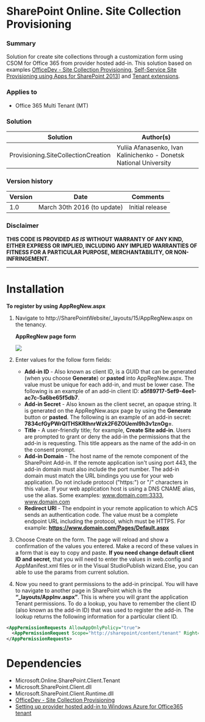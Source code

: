 # SharePoint Online. Site Collection Provisioning

### Summary ###
Solution for create site collections through a customization form using CSOM for Office 365 from provider hosted add-in. This solution based on examples [OfficeDev - Site Collection Provisioning](http://github.com/OfficeDev/PnP/blob/master/Samples/Provisioning.SiteCollectionCreation), [Self-Service Site Provisioning using Apps for SharePoint 2013](http://blogs.msdn.microsoft.com/richard_dizeregas_blog/2013/04/04/self-service-site-provisioning-using-apps-for-sharepoint-2013/)] and [Tenant extensions](https://github.com/OfficeDev/PnP-Sites-Core/tree/master/Core/OfficeDevPnP.Core/AppModelExtensions).

### Applies to ###
-  Office 365 Multi Tenant (MT)

### Solution ###
Solution | Author(s)
---------|----------
Provisioning.SiteCollectionCreation | Yuliia Afanasenko, Ivan Kalinichenko - Donetsk National University
 
### Version history ###
Version  | Date | Comments
---------| -----| --------
1.0  | March 30th 2016 (to update) | Initial release

### Disclaimer ###
**THIS CODE IS PROVIDED *AS IS* WITHOUT WARRANTY OF ANY KIND, EITHER EXPRESS OR IMPLIED, INCLUDING ANY IMPLIED WARRANTIES OF FITNESS FOR A PARTICULAR PURPOSE, MERCHANTABILITY, OR NON-INFRINGEMENT.**

----------

# Installation #
**To register by using AppRegNew.aspx**
  1. Navigate to http://SharePointWebsite/_layouts/15/AppRegNew.aspx on the tenancy.
  
      **AppRegNew page form**
      
      ![](https://i-msdn.sec.s-msft.com/dynimg/IC802667.png)
      
  2. Enter values for the follow form fields:
      - **Add-in ID** - Also known as client ID, is a GUID that can be generated (when you choose **Generate**) or **pasted** into AppRegNew.aspx. The value must be unique for each add-in, and must be lower case. The following is an example of an add-in client ID: **a5f89717-5ef9-4ee1-ac7c-5a6be65f5db7**.
      - **Add-in Secret** - Also known as the client secret, an opaque string. It is generated on the AppRegNew.aspx page by using the **Generate** button or **pasted**. The following is an example of an add-in secret: **7834cfGyPWrQITHSKRlhnrWzk2F6ZOUeml9h3v1znOg=**.
      - **Title** - A user-friendly title; for example, **Create Site add-in**. Users are prompted to grant or deny the add-in the permissions that the add-in is requesting. This title appears as the name of the add-in on the consent prompt.
      - **Add-in Domain** - The host name of the remote component of the SharePoint Add-in. If the remote application isn't using port 443, the add-in domain must also include the port number. The add-in domain must match the URL bindings you use for your web application. Do not include protocol ("https:") or "/" characters in this value. If your web application host is using a DNS CNAME alias, use the alias. Some examples: www.domain.com:3333, www.domain.com
      - **Redirect URI** - The endpoint in your remote application to which ACS sends an authentication code. The value must be a complete endpoint URL including the protocol, which must be HTTPS. For example: **https://www.domain.com/Pages/Default.aspx**
      
  3. Choose Create on the form. The page will reload and show a confirmation of the values you entered. Make a record of these values in a form that is eay to copy and paste. **If you need change default client ID and secret**, that you will need to enter the values in web.config and AppManifest.xml files or in the Visual StudioPublish wizard.Else, you can able to use the params from current solution.   

  4. Now you need to grant permissions to the add-in principal.  You will have to navigate to another page in SharePoint which is the **“_layouts/AppInv.aspx”**. This is where you will grant the application Tenant permissions. To do a lookup, you have to remember the client ID (also known as the add-in ID) that was used to register the add-in. The lookup returns the following information for a particular client ID.

```XML
<AppPermissionRequests AllowAppOnlyPolicy="true">
  <AppPermissionRequest Scope="http://sharepoint/content/tenant" Right="FullControl" />
</AppPermissionRequests>
```

# Dependencies #

- Microsoft.Online.SharePoint.Client.Tenant
- Microsoft.SharePoint.Client.dll
- Microsoft.SharePoint.Client.Runtime.dll
- [OfficeDev - Site Collection Provisioning](http://github.com/OfficeDev/PnP/blob/master/Samples/Provisioning.SiteCollectionCreation)
- [Setting up provider hosted add-in to Windows Azure for Office365 tenant](http://blogs.msdn.com/b/vesku/archive/2013/11/25/setting-up-provider-hosted-app-to-windows-azure-for-office365-tenant.aspx)


